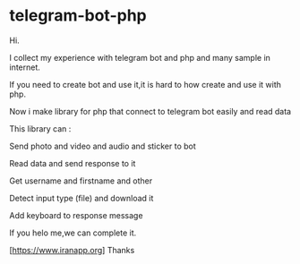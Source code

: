 # telegram-bot-php

Hi.

I collect my experience with telegram bot and php and many sample in internet.

If you need to create bot and use it,it is hard to how create and use it with php.

Now i make library for php that connect to telegram bot easily and read data

This library can :

Send photo and video and audio and sticker to bot

Read data and send response to it

Get username and firstname and other

Detect input type (file) and download it

Add keyboard to response message

If you helo me,we can complete it.

[https://www.iranapp.org]
Thanks
